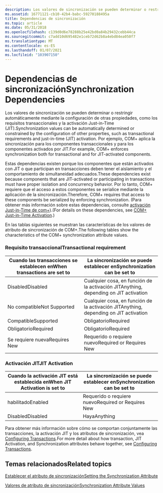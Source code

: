 ```yaml
---
description: Los valores de sincronización se pueden determinar o restringir automáticamente mediante la configuración de otras propiedades, como los requisitos transaccionales y la activación Just-in-Time (JIT).
ms.assetid: 16771121-cb10-42b4-babc-59270188495a
title: Dependencias de sincronización
ms.topic: article
ms.date: 05/31/2018
ms.openlocfilehash: c139d0d6e78288b25e42bd0a84b29432cebb44ca
ms.sourcegitcommit: c7add10d695482e1ceb72d62b8a4ebd84ea050f7
ms.translationtype: MT
ms.contentlocale: es-ES
ms.lasthandoff: 01/07/2021
ms.locfileid: "103907150"
---
```

# <a name="synchronization-dependencies"></a><span data-ttu-id="8a5f6-103">Dependencias de sincronización</span><span class="sxs-lookup"><span data-stu-id="8a5f6-103">Synchronization Dependencies</span></span>

<span data-ttu-id="8a5f6-104">Los valores de sincronización se pueden determinar o restringir automáticamente mediante la configuración de otras propiedades, como los requisitos transaccionales y la activación Just-in-Time (JIT).</span><span class="sxs-lookup"><span data-stu-id="8a5f6-104">Synchronization values can be automatically determined or constrained by the configuration of other properties, such as transactional requirements and just-in-time (JIT) activation.</span></span> <span data-ttu-id="8a5f6-105">Por ejemplo, COM+ aplica la sincronización para los componentes transaccionales y para los componentes activados por JIT.</span><span class="sxs-lookup"><span data-stu-id="8a5f6-105">For example, COM+ enforces synchronization both for transactional and for JIT-activated components.</span></span>

<span data-ttu-id="8a5f6-106">Estas dependencias existen porque los componentes que están activados con JIT o que participan en transacciones deben tener el aislamiento y el comportamiento de simultaneidad adecuados.</span><span class="sxs-lookup"><span data-stu-id="8a5f6-106">These dependencies exist because components that are JIT-activated or participating in transactions must have proper isolation and concurrency behavior.</span></span> <span data-ttu-id="8a5f6-107">Por lo tanto, COM+ requiere que el acceso a estos componentes se serialice mediante la aplicación de la sincronización.</span><span class="sxs-lookup"><span data-stu-id="8a5f6-107">Therefore, COM+ requires that access to these components be serialized by enforcing synchronization.</span></span> <span data-ttu-id="8a5f6-108">(Para obtener más información sobre estas dependencias, consulte [activación Just-in-Time de com+](com--just-in-time-activation.md)).</span><span class="sxs-lookup"><span data-stu-id="8a5f6-108">(For details on these dependencies, see [COM+ Just-in-Time Activation](com--just-in-time-activation.md).)</span></span>

<span data-ttu-id="8a5f6-109">En las tablas siguientes se muestran las características de los valores de atributo de sincronización de COM+.</span><span class="sxs-lookup"><span data-stu-id="8a5f6-109">The following tables show the characteristics of the COM+ synchronization attribute values.</span></span>

### <a name="transactional-requirement"></a><span data-ttu-id="8a5f6-110">Requisito transaccional</span><span class="sxs-lookup"><span data-stu-id="8a5f6-110">Transactional requirement</span></span>



| <span data-ttu-id="8a5f6-111">Cuando las transacciones se establecen en</span><span class="sxs-lookup"><span data-stu-id="8a5f6-111">When transactions are set to</span></span> | <span data-ttu-id="8a5f6-112">La sincronización se puede establecer en</span><span class="sxs-lookup"><span data-stu-id="8a5f6-112">Synchronization can be set to</span></span>                    |
|------------------------------|--------------------------------------------------|
| <span data-ttu-id="8a5f6-113">Disabled</span><span class="sxs-lookup"><span data-stu-id="8a5f6-113">Disabled</span></span><br/>          | <span data-ttu-id="8a5f6-114">Cualquier cosa, en función de la activación JIT</span><span class="sxs-lookup"><span data-stu-id="8a5f6-114">Anything, depending on JIT activation</span></span><br/> |
| <span data-ttu-id="8a5f6-115">No compatible</span><span class="sxs-lookup"><span data-stu-id="8a5f6-115">Not Supported</span></span><br/>     | <span data-ttu-id="8a5f6-116">Cualquier cosa, en función de la activación JIT</span><span class="sxs-lookup"><span data-stu-id="8a5f6-116">Anything, depending on JIT activation</span></span><br/> |
| <span data-ttu-id="8a5f6-117">Compatible</span><span class="sxs-lookup"><span data-stu-id="8a5f6-117">Supported</span></span><br/>         | <span data-ttu-id="8a5f6-118">Obligatorio</span><span class="sxs-lookup"><span data-stu-id="8a5f6-118">Required</span></span><br/>                              |
| <span data-ttu-id="8a5f6-119">Obligatorio</span><span class="sxs-lookup"><span data-stu-id="8a5f6-119">Required</span></span><br/>          | <span data-ttu-id="8a5f6-120">Obligatorio</span><span class="sxs-lookup"><span data-stu-id="8a5f6-120">Required</span></span><br/>                              |
| <span data-ttu-id="8a5f6-121">Se requiere nueva</span><span class="sxs-lookup"><span data-stu-id="8a5f6-121">Requires New</span></span><br/>      | <span data-ttu-id="8a5f6-122">Requerido o requiere nuevo</span><span class="sxs-lookup"><span data-stu-id="8a5f6-122">Required or Requires New</span></span><br/>              |



 

### <a name="jit-activation"></a><span data-ttu-id="8a5f6-123">Activación JIT</span><span class="sxs-lookup"><span data-stu-id="8a5f6-123">JIT Activation</span></span>



| <span data-ttu-id="8a5f6-124">Cuando la activación JIT está establecida en</span><span class="sxs-lookup"><span data-stu-id="8a5f6-124">When JIT Activation is set to</span></span> | <span data-ttu-id="8a5f6-125">La sincronización se puede establecer en</span><span class="sxs-lookup"><span data-stu-id="8a5f6-125">Synchronization can be set to</span></span>       |
|-------------------------------|-------------------------------------|
| <span data-ttu-id="8a5f6-126">habilitado</span><span class="sxs-lookup"><span data-stu-id="8a5f6-126">Enabled</span></span><br/>            | <span data-ttu-id="8a5f6-127">Requerido o requiere nuevo</span><span class="sxs-lookup"><span data-stu-id="8a5f6-127">Required or Requires New</span></span><br/> |
| <span data-ttu-id="8a5f6-128">Disabled</span><span class="sxs-lookup"><span data-stu-id="8a5f6-128">Disabled</span></span><br/>           | <span data-ttu-id="8a5f6-129">Haya</span><span class="sxs-lookup"><span data-stu-id="8a5f6-129">Anything</span></span><br/>                 |



 

<span data-ttu-id="8a5f6-130">Para obtener más información sobre cómo se comportan conjuntamente las transacciones, la activación JIT y los atributos de sincronización, vea [Configuring Transactions](configuring-transactions.md).</span><span class="sxs-lookup"><span data-stu-id="8a5f6-130">For more detail about how transaction, JIT Activation, and Synchronization attributes behave together, see [Configuring Transactions](configuring-transactions.md).</span></span>

## <a name="related-topics"></a><span data-ttu-id="8a5f6-131">Temas relacionados</span><span class="sxs-lookup"><span data-stu-id="8a5f6-131">Related topics</span></span>

<dl> <dt>

[<span data-ttu-id="8a5f6-132">Establecer el atributo de sincronización</span><span class="sxs-lookup"><span data-stu-id="8a5f6-132">Setting the Synchronization Attribute</span></span>](setting-the-synchronization-attribute.md)
</dt> <dt>

[<span data-ttu-id="8a5f6-133">Valores de atributo de sincronización</span><span class="sxs-lookup"><span data-stu-id="8a5f6-133">Synchronization Attribute Values</span></span>](synchronization-attribute-values.md)
</dt> </dl>

 

 




